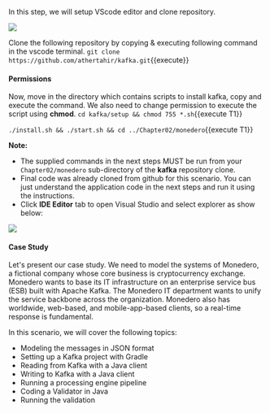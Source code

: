 In this step, we will setup VScode editor and clone repository.

![](https://github.com/fenago/katacoda-scenarios/raw/master/apache-kafka/1.JPG)
	

Clone the following repository by copying & executing following command in the vscode terminal.
`git clone https://github.com/athertahir/kafka.git`{{execute}}

#### Permissions
Now, move in the directory which contains scripts to install kafka, copy and execute the command. We also need to change permission to execute the script using **chmod**.
`cd kafka/setup && chmod 755 *.sh`{{execute T1}} 

`./install.sh && ./start.sh && cd ../Chapter02/monedero`{{execute T1}} 

**Note:**
- The supplied commands in the next steps MUST be run from your `Chapter02/monedero` sub-directory of the **kafka** repository clone.
- Final code was already cloned from github for this scenario. You can just understand the application code in the next steps and run it using the instructions.
- Click **IDE Editor** tab to open Visual Studio and select explorer as show below:

![](https://github.com/fenago/katacoda-scenarios/raw/master/apache-kafka/1.JPG)

#### Case Study
Let's present our case study. We need to model the systems of Monedero, a fictional company whose core business is cryptocurrency exchange. Monedero wants to base its IT infrastructure on an enterprise service bus (ESB) built with Apache Kafka. The Monedero IT department wants to unify the service backbone across the organization. Monedero also has worldwide, web-based, and mobile-app-based clients, so a real-time response is fundamental.

In this scenario, we will cover the following topics:

- Modeling the messages in JSON format
- Setting up a Kafka project with Gradle
- Reading from Kafka with a Java client
- Writing to Kafka with a Java client
- Running a processing engine pipeline
- Coding a Validator in Java
- Running the validation